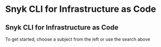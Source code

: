 # Snyk CLI for Infrastructure as Code

##  Snyk CLI for Infrastructure as Code

To get started, choose a subject from the left or use the search above

